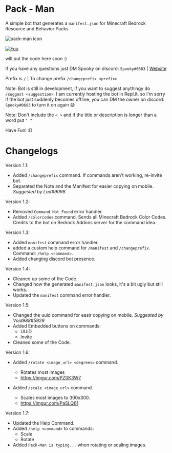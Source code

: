 # Pack - Man
  A simple bot that generates a `manifest.json` for Minecraft Bedrock Resource and Behavior Packs
  
 <img src='https://images-ext-1.discordapp.net/external/RaaNbXrRQUM2tkYOvbrVLGtZvBd1BCusJCqwPOz3ftc/%3Fsize%3D1024/https/cdn.discordapp.com/avatars/842730997275557898/8b77bd32afa71ddd1bc7a817625bcc69.webp' alt='pack-man icon'>
 
<a href="https://discord.com/api/oauth2/authorize?client_id=842730997275557898&permissions=2617769041&scope=bot" rel="Invite Link">![Foo](https://media.discordapp.net/attachments/836232703379505183/846282697340616714/invite.png)</a>
  
will put the code here soon :)

If you have any questions just DM Spooky on discord: `Spooky#0683` | [Website](https://itsspooky.netlify.app/ "Spooky's Website")

Prefix is `/` | To change prefix `/changeprefix <prefix>`
 
Note: Bot is still in development, if you want to suggest anythingy do `/suggest <suggestion>`. I am currently hosting the bot in Repl.it, so I'm sorry if the bot just suddenly becomes offline, you can DM the owner on discord: `Spooky#0683` to turn it on again 😅

Note: Don't include the `< >` and if the title or description is longer than a word put `" "`

Have Fun! :D

# Changelogs
  
 Version 1.1:
 
  - Added `/changeprefix` command. If commands aren't working, re-invite bot.
  - Separated the Note and the Manifest for easier copying on mobile. *Suggested by Lad#9098*

Version 1.2:

  - Removed `Command Not Found` error handler.
  - Added `/colorcodes` command. Sends all Minecraft Bedrock Color Codes. Credits to the bot on Bedrock Addons server for the command idea.

Version 1.3:

  - Added `manifest` command error handler.
  - added a custom help command for `/manifest` and `/changeprefix`. Command: `/help <command>`.
  - Added changing discord bot presence.

Version 1.4:

 - Cleaned up some of the Code.
 - Changed how the generated `manifest.json` looks, it's a bit ugly but still works.
 - Updated the `manifest` command error handler.

Version 1.5:

 - Changed the uuid command for easir copying on mobile. *Suggested by Void988#5929*
 - Added Embedded buttons on commands:
    - UUID
    - Invite
 - Cleaned some of the Code.

Version 1.6:
 
  - Added `/rotate <image_url> <degrees>` command.
    - Rotates most images
    - https://imgur.com/PZ0K3W7
    
  - Added `/scale <image_url>` command.
    - Scales most images to 300x300.
    - https://imgur.com/PaSLQ61

Version 1.7:

  - Updated the Help Command.
  - Added `/help <command>` to commands:
    - Scale
    - Rotate
  - Added `Pack-Man is typing...` when rotating or scaling images.
